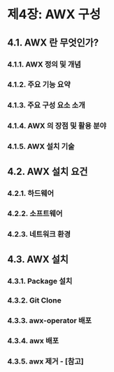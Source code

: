 # 제4장: AWX 구성

## 4.1. AWX 란 무엇인가?
### 4.1.1. AWX 정의 및 개념
### 4.1.2. 주요 기능 요약
### 4.1.3. 주요 구성 요소 소개
### 4.1.4. AWX 의 장점 및 활용 분야
### 4.1.5. AWX 설치 기술

## 4.2. AWX 설치 요건
### 4.2.1. 하드웨어
### 4.2.2. 소프트웨어
### 4.2.3. 네트워크 환경

## 4.3. AWX 설치
### 4.3.1. Package 설치
### 4.3.2. Git Clone
### 4.3.3. awx-operator 배포
### 4.3.4. awx 배포
### 4.3.5. awx 제거 - [참고]
